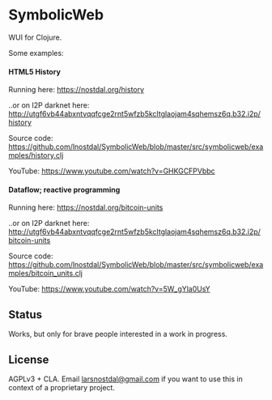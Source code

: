 # SymbolicWeb

WUI for Clojure.

Some examples:


#### HTML5 History

Running here: https://nostdal.org/history

..or on I2P darknet here: http://utgf6vb44abxntvqqfcge2rnt5wfzb5kcltglaojam4sqhemsz6q.b32.i2p/history

Source code: https://github.com/lnostdal/SymbolicWeb/blob/master/src/symbolicweb/examples/history.clj

YouTube: https://www.youtube.com/watch?v=GHKGCFPVbbc


#### Dataflow; reactive programming    
    
Running here: https://nostdal.org/bitcoin-units

..or on I2P darknet here: http://utgf6vb44abxntvqqfcge2rnt5wfzb5kcltglaojam4sqhemsz6q.b32.i2p/bitcoin-units

Source code: https://github.com/lnostdal/SymbolicWeb/blob/master/src/symbolicweb/examples/bitcoin_units.clj

YouTube: https://www.youtube.com/watch?v=5W_gYla0UsY
    



## Status

Works, but only for brave people interested in a work in progress. 




## License

AGPLv3 + CLA. Email larsnostdal@gmail.com if you want to use this in context of a proprietary project.
